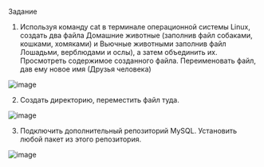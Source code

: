 Задание
1. Используя команду cat в терминале операционной системы Linux, создать
два файла Домашние животные (заполнив файл собаками, кошками,
хомяками) и Вьючные животными заполнив файл Лошадьми, верблюдами и
ослы), а затем объединить их. Просмотреть содержимое созданного файла.
Переименовать файл, дав ему новое имя (Друзья человека)

![image](https://github.com/Maickl-Denis/FinalWork_GB/assets/81251154/f8026325-cfbf-4f10-a3e5-335ed5c6d5ba)

2. Создать директорию, переместить файл туда.

![image](https://github.com/Maickl-Denis/FinalWork_GB/assets/81251154/29e1a202-2fe8-40de-b350-5e9594e0e8ce)

3. Подключить дополнительный репозиторий MySQL. Установить любой пакет
из этого репозитория.

![image](https://github.com/Maickl-Denis/FinalWork_GB/assets/81251154/0362a130-1e52-47d9-9b5d-03311918ba07)

